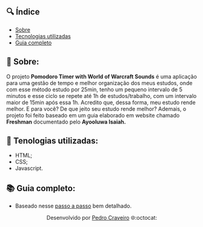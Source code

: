 

## 🔍 Índice
- [Sobre](#-sobre)
- [Tecnologias utilizadas](#-tecnologias-utilizadas)
- [Guia completo](#-guia-completo)


## 📑 Sobre:

O projeto **Pomodoro Timer with World of Warcraft Sounds** é uma aplicação para uma gestão de tempo e melhor organização dos meus estudos, onde com esse método estudo por 25min, tenho um pequeno intervalo de 5 minutos e esse ciclo se repete até 1h de estudos/trabalho, com um intervalo maior de 15min após essa 1h. Acredito que, dessa forma, meu estudo rende melhor. E para você? De que jeito seu estudo rende melhor? Ademais, o projeto foi feito baseado em um guia elaborado em website chamado **Freshman** documentado pelo **Ayooluwa Isaiah.**


## 📑 Tenologias utilizadas:

- HTML;
- CSS;
- Javascript.

## 📚 Guia completo:

- Baseado nesse [passo a passo](https://freshman.tech/pomodoro-timer/) bem detalhado.

<p align="center">Desenvolvido por <a href ="https://www.linkedin.com/in/pecraveiro/">Pedro Craveiro</a> 🌐:octocat:</p>
